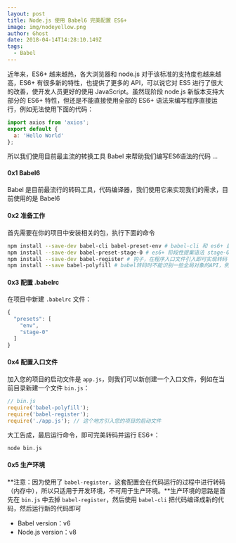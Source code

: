 ```yaml
---
layout: post
title: Node.js 使用 Babel6 完美配置 ES6+
image: img/nodeyellow.png
author: Ghost
date: 2018-04-14T14:28:10.149Z
tags: 
  - Babel
---
```


近年来，ES6+ 越来越热，各大浏览器和 node.js 对于该标准的支持度也越来越高，ES6+ 有很多新的特性，也提供了更多的 API，可以说它对 ES5 进行了很大的改善，使开发人员更好的使用 JavaScript。虽然现阶段 node.js 新版本支持大部分的 ES6+ 特性，但还是不能直接使用全部的 ES6+ 语法来编写程序直接运行，例如无法使用下面的代码：
```javascript
import axios from 'axios';
export default {
  a: 'Hello World'
};
```
所以我们使用目前最主流的转换工具 Babel 来帮助我们编写ES6语法的代码 ...

#### 0x1 Babel6
Babel 是目前最流行的转码工具，代码编译器，我们使用它来实现我们的需求，目前使用的是 Babel6
#### 0x2 准备工作
首先需要在你的项目中安装相关的包，执行下面的命令
```bash
npm install --save-dev babel-cli babel-preset-env # babel-cli 和 es6+ 最新语法 
npm install --save-dev babel-preset-stage-0 # es6+ 阶段性提案语法 stage-0 包含stage1,2,3
npm install --save-dev babel-register # 钩子，在程序入口文件引入即可实现转码
npm install --save babel-polyfill # babel转码时不能识别一些全局对象的API，例如Object.assign，使用它可以解决这个问题
```
#### 0x3 配置 .babelrc
在项目中新建 `.babelrc` 文件：
```javascript
{
  "presets": [
    "env",
    "stage-0"
  ]
}
```
#### 0x4 配置入口文件
加入您的项目的启动文件是 `app.js`，则我们可以新创建一个入口文件，例如在当前目录新建一个文件 `bin.js`：
```javascript
// bin.js
require('babel-polyfill');
require('babel-register');
require('./app.js'); // 这个地方引入您的项目的启动文件
```
大工告成，最后运行命令，即可完美转码并运行 ES6+：
```
node bin.js
```

#### 0x5 生产环境
**注意：因为使用了 `babel-register`，这套配置会在代码运行的过程中进行转码（内存中），所以只适用于开发环境，不可用于生产环境。**生产环境的思路是首先在 `bin.js` 中去掉 `babel-register`，然后使用 `babel-cli` 把代码编译成新的代码，然后运行新的代码即可

- Babel version：v6
- Node.js version：v8
